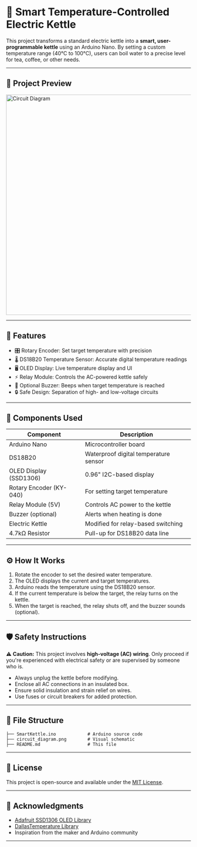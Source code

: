 
# 🔌 Smart Temperature-Controlled Electric Kettle

This project transforms a standard electric kettle into a **smart, user-programmable kettle** using an Arduino Nano. By setting a custom temperature range (40°C to 100°C), users can boil water to a precise level for tea, coffee, or other needs.

---

## 📸 Project Preview

<img src="circuit_diagram.png" alt="Circuit Diagram" width="600"/>

---

## 🚀 Features

- 🎛️ Rotary Encoder: Set target temperature with precision
- 🌡️ DS18B20 Temperature Sensor: Accurate digital temperature readings
- 🖥️ OLED Display: Live temperature display and UI
- ⚡ Relay Module: Controls the AC-powered kettle safely
- 🔔 Optional Buzzer: Beeps when target temperature is reached
- 🔒 Safe Design: Separation of high- and low-voltage circuits

---

## 🧰 Components Used

| Component              | Description                         |
|------------------------|-------------------------------------|
| Arduino Nano           | Microcontroller board               |
| DS18B20                | Waterproof digital temperature sensor |
| OLED Display (SSD1306) | 0.96" I2C-based display             |
| Rotary Encoder (KY-040)| For setting target temperature      |
| Relay Module (5V)      | Controls AC power to the kettle     |
| Buzzer (optional)      | Alerts when heating is done         |
| Electric Kettle        | Modified for relay-based switching  |
| 4.7kΩ Resistor         | Pull-up for DS18B20 data line       |

---

## ⚙️ How It Works

1. Rotate the encoder to set the desired water temperature.
2. The OLED displays the current and target temperatures.
3. Arduino reads the temperature using the DS18B20 sensor.
4. If the current temperature is below the target, the relay turns on the kettle.
5. When the target is reached, the relay shuts off, and the buzzer sounds (optional).

---

## 🛡️ Safety Instructions

⚠️ **Caution:** This project involves **high-voltage (AC) wiring**. Only proceed if you're experienced with electrical safety or are supervised by someone who is.

- Always unplug the kettle before modifying.
- Enclose all AC connections in an insulated box.
- Ensure solid insulation and strain relief on wires.
- Use fuses or circuit breakers for added protection.

---

## 📂 File Structure

```
├── SmartKettle.ino            # Arduino source code
├── circuit_diagram.png        # Visual schematic
├── README.md                  # This file
```

---

## 📜 License

This project is open-source and available under the [MIT License](LICENSE).

---

## 🙌 Acknowledgments

- [Adafruit SSD1306 OLED Library](https://github.com/adafruit/Adafruit_SSD1306)
- [DallasTemperature Library](https://github.com/milesburton/Arduino-Temperature-Control-Library)
- Inspiration from the maker and Arduino community

---

